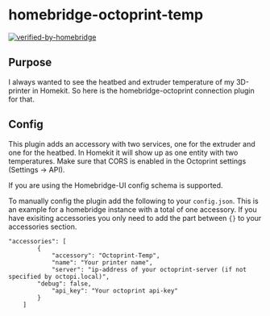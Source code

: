 # homebridge-octoprint-temp
[![verified-by-homebridge](https://badgen.net/badge/homebridge/verified/purple)](https://github.com/homebridge/homebridge/wiki/Verified-Plugins) 
## Purpose

I always wanted to see the heatbed and extruder temperature of my 3D-printer in Homekit. So here is the homebridge-octoprint connection plugin for that.

## Config

This plugin adds an accessory with two services, one for the extruder and one for the heatbed. In Homekit it will show up as one entity with two temperatures. Make sure that CORS is enabled in the Octoprint settings (Settings -> API).

If you are using the Homebridge-UI config schema is supported.

To manually config the plugin add the following to your `config.json`. This is an example for a homebridge instance with a total of one accessory. If you have exisiting accessories you only need to add the part between `{}` to your accessories section.

```
"accessories": [
        {
            "accessory": "Octoprint-Temp",
            "name": "Your printer name",
            "server": "ip-address of your octoprint-server (if not specified by octopi.local)",
	    "debug": false,
            "api_key": "Your octoprint api-key"
        }
    ]
```
